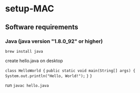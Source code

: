 # setup-MAC

## Software requirements

### Java (java version "1.8.0_92" or higher)

`brew install java`

create hello.java on desktop

`class HelloWorld {`
    `public static void main(String[] args) {`
        `System.out.println("Hello, World!");`
    `}`
`}`

run `javac hello.java`
